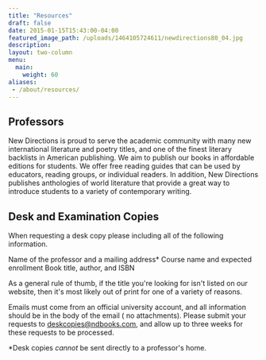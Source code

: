 ```yaml
---
title: "Resources"
draft: false
date: 2015-01-15T15:43:00-04:00
featured_image_path: /uploads/1464105724611/newdirections80_04.jpg
description:
layout: two-column
menu:
  main:
    weight: 60
aliases:
 - /about/resources/
---
```


## Professors

New Directions is proud to serve the academic community with many new international literature and poetry titles, and one of the finest literary backlists in American publishing. We aim to publish our books in affordable editions for students. We offer free reading guides that can be used by educators, reading groups, or individual readers. In addition, New Directions publishes anthologies of world literature that provide a great way to introduce students to a variety of contemporary writing.

## Desk and Examination Copies

When requesting a desk copy please including all of the following information.

Name of the professor and a mailing address*
Course name and expected enrollment
Book title, author, and ISBN

As a general rule of thumb, if the title you're looking for isn't listed on our website, then it's most likely out of print for one of a variety of reasons.

Emails must come from an official university account, and all information should be in the body of the email ( no attachments). Please submit your requests to [deskcopies@ndbooks.com](mailto:deskcopies@ndbooks.com), and allow up to three weeks for these requests to be processed.

*Desk copies _cannot_ be sent directly to a professor's home.
